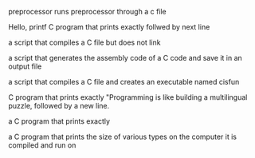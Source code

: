 preprocessor runs preprocessor through a c file

Hello, printf C program that prints exactly follwed by next line

a script that compiles a C file but does not link

a script that generates the assembly code of a C code and save it in an output file

a script that compiles a C file and creates an executable named cisfun

C program that prints exactly "Programming is like building a multilingual puzzle, followed by a new line.

a C program that prints exactly 

a C program that prints the size of various types on the computer it is compiled and run on
